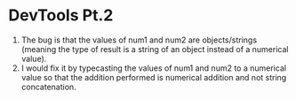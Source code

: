 # DevTools Pt.2
1. The bug is that the values of num1 and num2 are objects/strings (meaning the type of result is a string of an object instead of a numerical value).
2. I would fix it by typecasting the values of num1 and num2 to a numerical value so that the addition performed is numerical addition and not string concatenation.